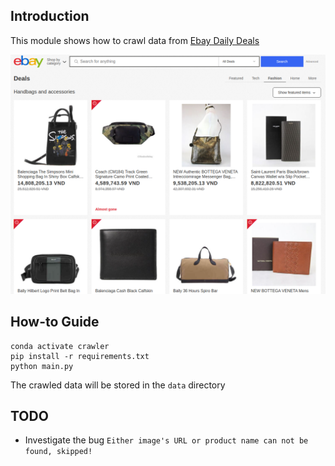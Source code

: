 ## Introduction
This module shows how to crawl data from [Ebay Daily Deals](https://www.ebay.com/globaldeals/fashion/handbags-and-accessories)

![Ebay Daily Deals](imgs/deals.png)

## How-to Guide
```shell
conda activate crawler
pip install -r requirements.txt
python main.py
```
The crawled data will be stored in the `data` directory

## TODO
- Investigate the bug `Either image's URL or product name can not be found, skipped!`